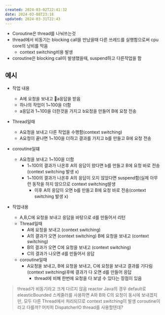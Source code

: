 ```yaml
---
created: 2024-03-02T22:41:32
date: 2024-03-08T23:18
updated: 2024-03-31T22:43
---
```

- Coroutine은 thread를 나눠쓰는것
- thread에서 비동기는 blocking call을 만났을때 다른 쓰레드를 실행함으로써 cpu core의 낭비를 막음
	- context switching비용 발생
- coroutine은 blocking call이 발생했을때, suspend하고 다른작업을 함

## 예시
- 작업 내용
	- A에 요청을 보내고 a응답을 받음
	- 하나의 작업이 1~100을 더함
	- a응답과 1~100을 더한것을 가지고 b요청을 만들어 B에 요청 전송
- Thread일때
	- A요청을 보내고 다른 작업을 수행함(context switching)
	- A요청이 끝나면 1~100을 더하고 결과를 가지고 b를 만들고 B에 요청 전송
- coroutine일떄
	- A요청을 보내고 1~100을 더함
		- 1~100의 결과가 나온후 A의 응답이 왔다면 b를 만들고 B에 요청 바로 전송(context switching 발생 x)
		- 1~100의 결과가 나온후 A의 응답이 오지 않았다면 suspend함(실제 아무런 동작을 하지 않으므로 context switching발생
			- 이후 A의 응답이 오면 b를 만들고 B에 요청 바로 전송(context switching 발생 x)

- 작업내용
	- A,B,C에 요청을 보내고 응답을 바탕으로 d를 만들어서 리턴
	- Thread일때
		- A에 요청을 보내고 (context switching)
		- A의 결과가 오면 (context switching) B에 요청을 보내고 (context switching)
		- B의 결과가 오면 C에 요청을 보내고 (context switching)
		- C의 결과가 나오면 d를 만들어서 응답
	- coroutine일때
		- A요청을 보내고, B에 요청을 보내고, C에 요청을 보내고 결과를 기다림(context switching)후에 결과가 다 오면 d를 만들어 응답
			- thread에 비해 한번에 요청을 다 보낼 수 있다는 장점이 있음

> thread가 비동기라고 크게 다르지 않음
> reactor Java의 경우 default로 eleasticBounded 스케줄러를 사용하면
> A와 B와 C의 요청이 동시에 보내겠지만, 모두 다른 Thread에서 처리되므로 context switching이 발생
>  coroutine이라고 다를까? 어차피 DispatcherIO thread를 사용할텐데?